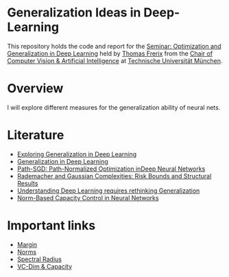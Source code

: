 # Generalization Ideas in Deep-Learning

This repository holds the code and report for the [Seminar: Optimization and Generalization in Deep Learning](https://vision.in.tum.de/teaching/ws2019/dltheory_ws19) held by [Thomas Frerix](https://vision.in.tum.de/members/frerix) from the [Chair of Computer Vision & Artificial Intelligence](https://vision.in.tum.de/) at [Technische Universität München](https://www.tum.de/).

# Overview
I will explore different measures for the generalization ability of neural nets.

# Literature
- [Exploring Generalization in Deep Learning](https://papers.nips.cc/paper/7176-exploring-generalization-in-deep-learning.pdf)
- [Generalization in Deep Learning](https://arxiv.org/pdf/1710.05468.pdf)
- [Path-SGD: Path-Normalized Optimization inDeep Neural Networks](https://pdfs.semanticscholar.org/6fe0/2ad979baad659f04c3376a77dbb2cb4699a5.pdf)
- [Rademacher and Gaussian Complexities: Risk Bounds and Structural Results](http://www.jmlr.org/papers/volume3/bartlett02a/bartlett02a.pdf)
- [Understanding Deep Learning requires rethinking Generalization](https://arxiv.org/pdf/1611.03530.pdf)
- [Norm-Based Capacity Control in Neural Networks](https://arxiv.org/pdf/1503.00036.pdf)

# Important links

- [Margin](https://en.wikipedia.org/wiki/Margin_of_error)
- [Norms](https://medium.com/@montjoile/l0-norm-l1-norm-l2-norm-l-infinity-norm-7a7d18a4f40c)
- [Spectral Radius](https://en.wikipedia.org/wiki/Spectral_radius)
- [VC-Dim & Capacity](https://en.wikipedia.org/wiki/Vapnik%E2%80%93Chervonenkis_dimension)
